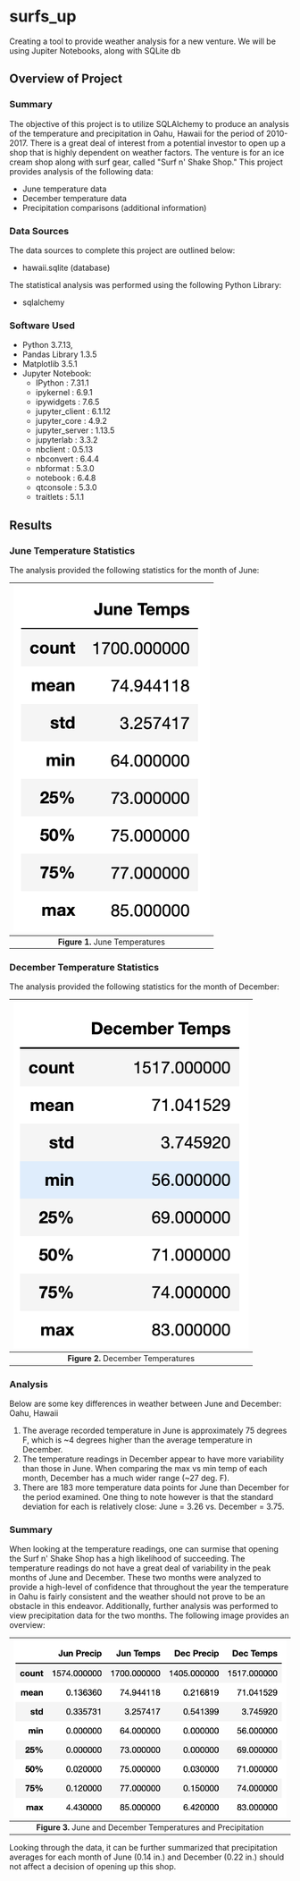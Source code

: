 # surfs_up
Creating a tool to provide weather analysis for a new venture.  We will be using Jupiter Notebooks, along with SQLite db


## Overview of Project

### Summary ### 
The objective of this project is to utilize SQLAlchemy to produce an analysis of the temperature and precipitation in Oahu, Hawaii for the period of 2010-2017.  There is a great deal of interest from a potential investor to open up a shop that is highly dependent on weather factors. The venture is for an ice cream shop along with surf gear, called "Surf n' Shake Shop."
This project provides analysis of the following data:
* June temperature data
* December temperature data
* Precipitation comparisons (additional information)

### Data Sources
The data sources to complete this project are outlined below:
* hawaii.sqlite (database)

The statistical analysis was performed using the following Python Library:
* sqlalchemy

### Software Used
* Python 3.7.13, 
* Pandas Library 1.3.5
* Matplotlib 3.5.1
* Jupyter Notebook:
  * IPython          : 7.31.1
  * ipykernel        : 6.9.1
  * ipywidgets       : 7.6.5
  * jupyter_client   : 6.1.12
  * jupyter_core     : 4.9.2
  * jupyter_server   : 1.13.5
  * jupyterlab       : 3.3.2
  * nbclient         : 0.5.13
  * nbconvert        : 6.4.4
  * nbformat         : 5.3.0
  * notebook         : 6.4.8
  * qtconsole        : 5.3.0
  * traitlets        : 5.1.1



## Results 

### June Temperature Statistics
The analysis provided the following statistics for the month of June:

| ![Figure 1](https://github.com/mrmarken/surfs_up/blob/main/Resources/june_temps.png) |
| :---: |
| **Figure 1.** June Temperatures |

### December Temperature Statistics
The analysis provided the following statistics for the month of December:

| ![Figure 2](https://github.com/mrmarken/surfs_up/blob/main/Resources/dec_temps.png) |
| :---: |
| **Figure 2.** December Temperatures |

 ### Analysis
Below are some key differences in weather between June and December: Oahu, Hawaii
1. The average recorded temperature in June is approximately 75 degrees F, which is ~4 degrees higher than the average temperature in December.
2. The temperature readings in December appear to have more variability than those in June.  When comparing the max vs min temp of each month, December has a much wider range (~27 deg. F).
3. There are 183 more temperature data points for June than December for the period examined.  One thing to note however is that the standard deviation for each is relatively close: June = 3.26 vs. December = 3.75.
 
### Summary
When looking at the temperature readings, one can surmise that opening the Surf n' Shake Shop has a high likelihood of succeeding. The temperature readings do not have a great deal of variability in the peak months of June and December.  These two months were analyzed to provide a high-level of confidence that throughout the year the temperature in Oahu is fairly consistent and the weather should not prove to be an obstacle in this endeavor. 
Additionally, further analysis was performed to view precipitation data for the two months.  The following image provides an overview:

| ![Figure 3](https://github.com/mrmarken/surfs_up/blob/main/Resources/jun_dec_prcp_temp.png) |
| :---: |
| **Figure 3.** June and December Temperatures and Precipitation|

Looking through the data, it can be further summarized that precipitation averages for each month of June (0.14 in.) and December (0.22 in.) should not affect a decision of opening up this shop.


